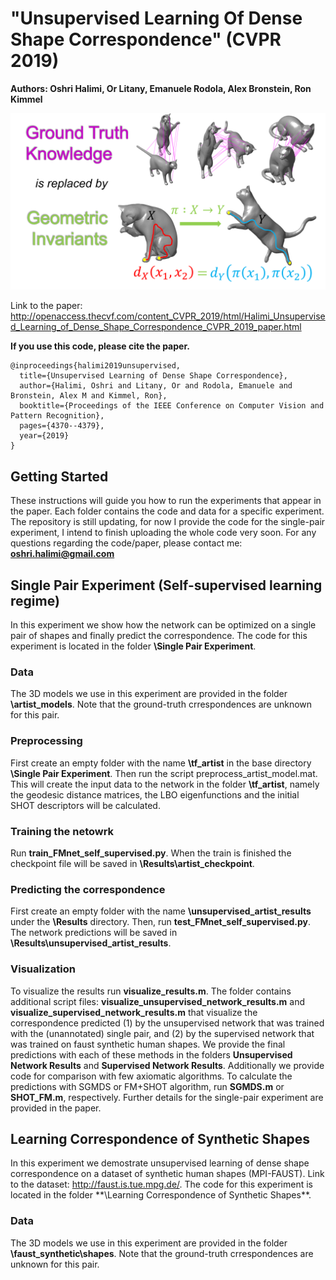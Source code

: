 # "Unsupervised Learning Of Dense Shape Correspondence" (CVPR 2019)

**Authors: Oshri Halimi, Or Litany, Emanuele Rodola, Alex Bronstein, Ron Kimmel**

![](https://github.com/OshriHalimi/unsupervised_learning_of_dense_shape_correspondence/blob/master/Picture1.png)

Link to the paper: http://openaccess.thecvf.com/content_CVPR_2019/html/Halimi_Unsupervised_Learning_of_Dense_Shape_Correspondence_CVPR_2019_paper.html

**If you use this code, please cite the paper.**
```
@inproceedings{halimi2019unsupervised,
  title={Unsupervised Learning of Dense Shape Correspondence},
  author={Halimi, Oshri and Litany, Or and Rodola, Emanuele and Bronstein, Alex M and Kimmel, Ron},
  booktitle={Proceedings of the IEEE Conference on Computer Vision and Pattern Recognition},
  pages={4370--4379},
  year={2019}
}
```
## Getting Started

These instructions will guide you how to run the experiments that appear in the paper.
Each folder contains the code and data for a specific experiment.
The repository is still updating, for now I provide the code for the single-pair experiment, I intend to finish uploading the whole code very soon. For any questions regarding the code/paper, please contact me: **oshri.halimi@gmail.com**

## Single Pair Experiment (Self-supervised learning regime)
In this experiment we show how the network can be optimized on a single pair of shapes and finally predict the correspondence.
The code for this experiment is located in the folder **\Single Pair Experiment**. 
### Data
The 3D models we use in this experiment are provided in the folder **\artist_models**.
Note that the ground-truth crrespondences are unknown for this pair.

### Preprocessing
First create an empty folder with the name **\tf_artist** in the base directory **\Single Pair Experiment**.
Then run the script preprocess_artist_model.mat.
This will create the input data to the network in the folder **\tf_artist**, namely the geodesic distance matrices, the LBO eigenfunctions and the initial SHOT descriptors will be calculated.

### Training the netowrk
Run **train_FMnet_self_supervised.py**.
When the train is finished the checkpoint file will be saved in **\Results\artist_checkpoint**.

### Predicting the correspondence
First create an empty folder with the name **\unsupervised_artist_results** under the **\Results** directory.
Then, run **test_FMnet_self_supervised.py**. The network predictions will be saved in **\Results\unsupervised_artist_results**.

### Visualization
To visualize the results run **visualize_results.m**.
The folder contains additional script files: **visualize_unsupervised_network_results.m** and **visualize_supervised_network_results.m** that visualize the correspondence predicted (1) by the unsupervised network that was trained with the (unannotated) single pair, and (2) by the supervised network that was trained on faust synthetic human shapes. We provide the final predictions with each of these methods in the folders **Unsupervised Network Results** and **Supervised Network Results**. Additionally we provide code for comparison with few axiomatic algorithms. To calculate the predictions with SGMDS or FM+SHOT algorithm, run **SGMDS.m** or **SHOT_FM.m**, respectively. Further details for the single-pair experiment are provided in the paper.

## Learning Correspondence of Synthetic Shapes
In this experiment we demostrate unsupervised learning of dense shape correspondence on a dataset of synthetic human shapes (MPI-FAUST). Link to the dataset: http://faust.is.tue.mpg.de/.
The code for this experiment is located in the folder **\Learning Correspondence of Synthetic Shapes\**. 

### Data
The 3D models we use in this experiment are provided in the folder **\faust_synthetic\shapes**.
Note that the ground-truth crrespondences are unknown for this pair.
